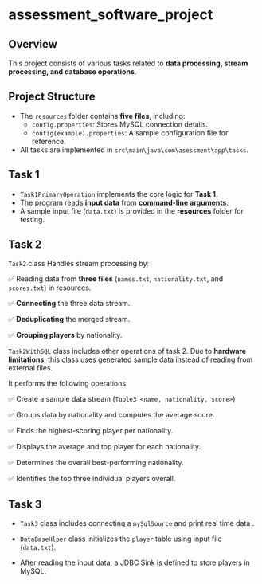 # assessment_software_project

## Overview

This project consists of various tasks related to **data processing, stream processing, and database operations**.

## Project Structure

- The `resources` folder contains **five files**, including:
    - `config.properties`: Stores MySQL connection details.
    - `config(example).properties`: A sample configuration file for reference.
- All tasks are implemented in `src\main\java\com\asessment\app\tasks`.

## Task 1

- `Task1PrimaryOperation` implements the core logic for **Task 1**.
- The program reads **input data** from **command-line arguments**.
- A sample input file (`data.txt`) is provided in the **resources** folder for testing.

## Task 2

`Task2` class Handles stream processing by:

✅ Reading data from **three files** (`names.txt`, `nationality.txt`, and `scores.txt`) in resources.

✅ **Connecting** the three data stream.

✅ **Deduplicating** the merged stream.

✅ **Grouping players** by nationality.


`Task2WithSQL` class includes other operations of task 2.
Due to **hardware limitations**, this class uses generated sample data instead of reading from external files.

It performs the following operations:

✅ Create a sample data stream (`Tuple3 <name, nationality, score>`)

✅ Groups data by nationality and computes the average score.

✅ Finds the highest-scoring player per nationality.

✅ Displays the average and top player for each nationality.

✅ Determines the overall best-performing nationality.

✅ Identifies the top three individual players overall.


## Task 3

- `Task3` class includes connecting a `mySqlSource` and print real time data .

- `DataBaseHlper` class initializes the `player` table using input file (`data.txt`).
- After reading the input data, a JDBC Sink is defined to store players in MySQL.  
